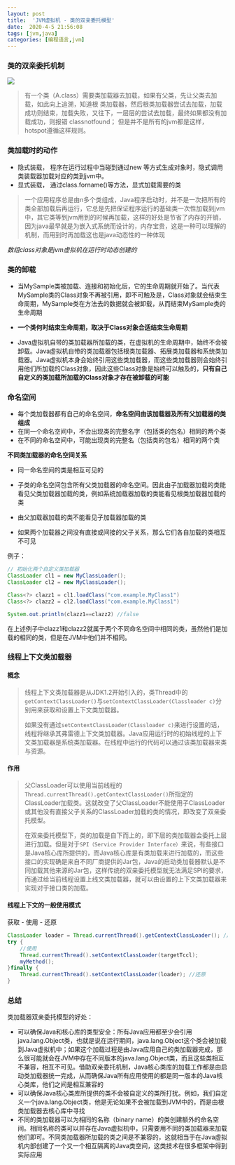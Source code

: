 ```yaml
---
layout: post
title:  'JVM虚拟机 - 类的双亲委托模型'
date:  2020-4-5 21:56:08
tags: [jvm,java]
categories: [编程语言,jvm]
---
```


### 类的双亲委托机制

![](https://blog-1253533258.cos.ap-shanghai.myqcloud.com/2019-8-27/classloader_1.png)

> 有一个类（A.class）需要类加载器去加载，如果有父类，先让父类去加载，如此向上追溯，知道根 类加载器，然后根类加载器尝试去加载，加载成功则结束，加载失败，又往下，一层层的尝试去加载，最终如果都没有加载成功，则报错
> classnotfound；
> 但是并不是所有的jvm都是这样，hotspot遵循这样规则。



### 类加载时的动作

- 隐式装载， 程序在运行过程中当碰到通过new 等方式生成对象时，隐式调用类装载器加载对应的类到jvm中。
- 显式装载， 通过class.forname()等方法，显式加载需要的类

> 一个应用程序总是由n多个类组成，Java程序启动时，并不是一次把所有的类全部加载后再运行，它总是先把保证程序运行的基础类一次性加载到jvm中，其它类等到jvm用到的时候再加载，这样的好处是节省了内存的开销，因为java最早就是为嵌入式系统而设计的，内存宝贵，这是一种可以理解的机制，而用到时再加载这也是java动态性的一种体现



*数组class对象是jvm虚拟机在运行时动态创建的*

### 类的卸载

- 当MySample类被加载、连接和初始化后，它的生命周期就开始了。当代表MySample类的Class对象不再被引用，即不可触及是，Class对象就会结束生命周期，MySample类在方法去的数据就会被卸载，从而结束MySample类的生命周期

- **一个类何时结束生命周期，取决于Class对象合适结束生命周期**

- Java虚拟机自带的类加载器所加载的类，在虚拟机的生命周期中，始终不会被卸载。Java虚拟机自带的类加载器包括根类加载器、拓展类加载器和系统类加载器。Java虚拟机本身会始终引用这些类加载器，而这些类加载器则会始终引用他们所加载的Class对象，因此这些Class对象是始终可以触及的，**只有自己自定义的类加载所加载的Class对象才存在被卸载的可能**

  

### 命名空间

- 每个类加载器都有自己的命名空间，**命名空间由该加载器及所有父加载器的类组成**
- 在同一个命名空间中，不会出现类的完整名字（包括类的包名）相同的两个类
- 在不同的命名空间中，可能出现类的完整名（包括类的包名）相同的两个类

**不同类加载器的命名空间关系**

- 同一命名空间的类是相互可见的

- 子类的命名空间包含所有父类加载器的命名空间。因此由子加载器加载的类能看见父类加载器加载的类，例如系统加载器加载的类能看见根类加载器加载的类
- 由父加载器加载的类不能看见子加载器加载的类
- 如果两个加载器之间没有直接或间接的父子关系，那么它们各自加载的类相互不可见

例子：

```java
// 初始化两个自定义类加载器
ClassLoader cl1 = new MyClassLoader();
ClassLoader cl2 = new MyClassLoader();

Class<?> clazz1 = cl1.loadClass("com.example.MyClass1")
Class<?> clazz2 = cl2.loadClass("com.example.MyClass1")

System.out.println(clazz1==clazz2) //false
```

在上述例子中clazz1和clazz2就属于两个不同命名空间中相同的类，虽然他们是加载的相同的类，但是在JVM中他们并不相同。



### 线程上下文类加载器

#### 概念

> 线程上下文类加载器是从JDK1.2开始引入的，类Thread中的`getContextClassLoader()`与`setContextClassLoader(Classloader c)`分别用来获取和设置上下文类加载器。
>
> 如果没有通过`setContextClassLoader(Classloader c)`来进行设置的话，线程将继承其弗雷德上下文类加载器。Java应用运行时的初始线程的上下文类加载器是系统类加载器。在线程中运行的代码可以通过该类加载器来类与资源。



#### 作用

> 父ClassLoader可以使用当前线程的`Thread.currentThread().getContextClassLoader()`所指定的ClassLoader加载类。这就改变了父ClassLoader不能使用子ClassLoader或其他没有直接父子关系的ClassLoader加载的类的情况，即改变了双亲委托模型。
>
> 在双亲委托模型下，类的加载是自下而上的，即下层的类加载器会委托上层进行加载。但是对于`SPI（Service Provider Interface）`来说，有些接口是Java核心库所提供的，而Java核心库是有类加载来进行加载的，而这些接口的实现确是来自不同厂商提供的Jar包，Java的启动类加载器默认是不同加载其他来源的Jar包，这样传统的双亲委托模型就无法满足SPI的要求，而通过给当前线程设置上线文类加载器，就可以由设置的上下文类加载器来实现对于接口类的加载。



#### 线程上下文的一般使用模式

获取 - 使用 - 还原

```java
ClassLoader loader = Thread.currentThread().getContextClassLoader(); //获取
try {
    //使用
    Thread.currentThread().setContextClassLoader(targetTccl);
    myMethod();
}finally {
    Thread.currentThread().setContextClassLoader(loader); //还原
}
```



### 总结

类加载器双亲委托模型的好处：

- 可以确保Java和核心库的类型安全：所有Java应用都至少会引用java.lang.Object类，也就是说在运行期间，java.lang.Object这个类会被加载到Java虚拟机中；如果这个加载过程是由Java应用自己的类加载器完成，那么很可能就会在JVM中存在不同版本的java.lang.Object类，而且这些类相互不兼容，相互不可见。借助双亲委托机制，Java核心类库的加载工作都是由启动类加载器统一完成，从而确保Java所有应用使用的都是同一版本的Java核心类库，他们之间是相互兼容的
- 可以确保Java核心类库所提供的类不会被自定义的类所打扰。例如，我们自定义一个java.lang.Object类，他是无论如果不会被加载到JVM中的，而是由根类加载器去核心库中寻找
- 不同的类加载器可以为相同的名称（binary name）的类创建额外的命名空间。相同名称的类可以并存在Java虚拟机中，只需要用不同的类加载器来加载他们即可。不同类加载器所加载的类之间是不兼容的，这就相当于在Java虚拟机内部创建了一个又一个相互隔离的Java类空间，这类技术在很多框架中得到实际应用